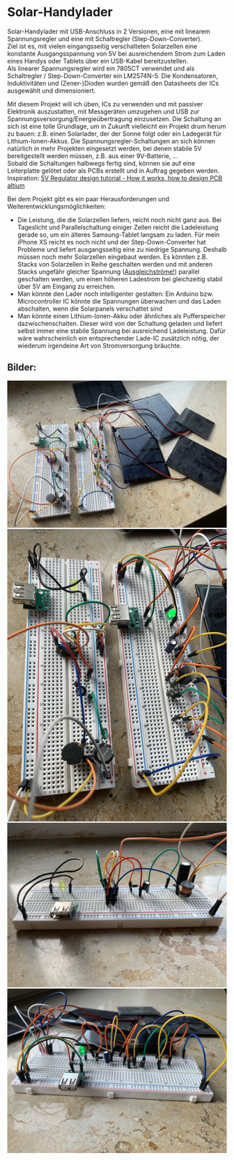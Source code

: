 # Solar-Handylader
Solar-Handylader mit USB-Anschluss in 2 Versionen, eine mit linearem Spannungsregler und eine mit Schaltregler (Step-Down-Converter).  
Ziel ist es, mit vielen eingangsseitig verschalteten Solarzellen eine konstante Ausgangsspannung von 5V bei ausreichendem Strom zum Laden eines Handys oder Tablets über ein USB-Kabel bereitzustellen.  
Als linearer Spannungsregler wird ein 7805CT verwendet und als Schaltregler / Step-Down-Converter ein LM2574N-5. Die Kondensatoren, Induktivitäten und (Zener-)Dioden wurden gemäß den Datasheets der ICs ausgewählt und dimensioniert.

Mit diesem Projekt will ich üben, ICs zu verwenden und mit passiver Elektronik auszustatten, mit Messgeräten umzugehen und USB zur Spannungsversorgung/Energieübertragung einzusetzen. Die Schaltung an sich ist eine tolle Grundlage, um in Zukunft vielleicht ein Projekt drum herum zu bauen: z.B. einen Solarlader, der der Sonne folgt oder ein Ladegerät für Lithium-Ionen-Akkus. Die Spannungsregler-Schaltungen an sich können natürlich in mehr Projekten eingesetzt werden, bei denen stabile 5V bereitgestellt werden müssen, z.B. aus einer 9V-Batterie, ...  
Sobald die Schaltungen halbwegs fertig sind, können sie auf eine Leiterplatte gelötet oder als PCBs erstellt und in Auftrag gegeben werden. Inspiration: [5V Regulator design tutorial - How it works, how to design PCB altium](https://youtu.be/d-j0onzzuNQ?si=P9ErR5rJm8of-E-f)

Bei dem Projekt gibt es ein paar Herausforderungen und Weiterentwicklungsmöglichkeiten:
- Die Leistung, die die Solarzellen liefern, reicht noch nicht ganz aus. Bei Tageslicht und Parallelschaltung einiger Zellen reicht die Ladeleistung gerade so, um ein älteres Samsung-Tablet langsam zu laden. Für mein iPhone XS reicht es noch nicht und der Step-Down-Converter hat Probleme und liefert ausgangsseitig eine zu niedrige Spannung. Deshalb müssen noch mehr Solarzellen eingebaut werden. Es könnten z.B. Stacks von Solarzellen in Reihe geschalten werden und mit anderen Stacks ungefähr gleicher Spannung ([Ausgleichströme!](https://de.wikipedia.org/wiki/Spannungsquelle#Parallelschaltung)) parallel geschalten werden, um einen höheren Ladestrom bei gleichzeitig stabil über 5V am Eingang zu erreichen.
- Man könnte den Lader noch intelligenter gestalten: Ein Arduino bzw. Microcontroller IC könnte die Spannungen überwachen und das Laden abschalten, wenn die Solarpanels verschattet sind
- Man könnte einen Lithium-Ionen-Akku oder ähnliches als Pufferspeicher dazwischenschalten. Dieser wird von der Schaltung geladen und liefert selbst immer eine stabile Spannung bei ausreichend Ladeleistung. Dafür wäre wahrscheinlich ein entsprechender Lade-IC zusätzlich nötig, der wiederum irgendeine Art von Stromversorgung bräuchte.

## Bilder:
![](IMG_9285.JPEG)
![](IMG_9286.JPG)
![](IMG_9290.JPG)
![](IMG_9291.JPG)
